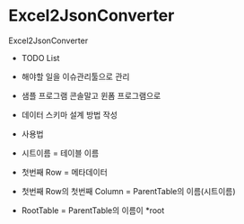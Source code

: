 # Excel2JsonConverter
Excel2JsonConverter

- TODO List
- 해야할 일을 이슈관리툴으로 관리
- 샘플 프로그램 콘솔말고 윈폼 프로그램으로
- 데이터 스키마 설계 방법 작성
- 사용법

- 시트이름 = 테이블 이름
- 첫번째 Row = 메타데이터
- 첫번째 Row의 첫번째 Column = ParentTable의 이름(시트이름)
- RootTable = ParentTable의 이름이 *root
